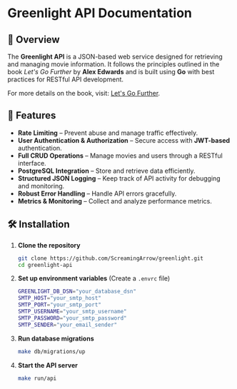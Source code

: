 # Greenlight API Documentation

## 📌 Overview
The **Greenlight API** is a JSON-based web service designed for retrieving and managing movie information. It follows the principles outlined in the book *Let's Go Further* by **Alex Edwards** and is built using **Go** with best practices for RESTful API development.

For more details on the book, visit: [Let's Go Further](https://lets-go-further.alexedwards.net/).

## 🚀 Features
- **Rate Limiting** – Prevent abuse and manage traffic effectively.
- **User Authentication & Authorization** – Secure access with **JWT-based** authentication.
- **Full CRUD Operations** – Manage movies and users through a RESTful interface.
- **PostgreSQL Integration** – Store and retrieve data efficiently.
- **Structured JSON Logging** – Keep track of API activity for debugging and monitoring.
- **Robust Error Handling** – Handle API errors gracefully.
- **Metrics & Monitoring** – Collect and analyze performance metrics.

## 🛠️ Installation

1. **Clone the repository**
   ```sh
   git clone https://github.com/ScreamingArrow/greenlight.git
   cd greenlight-api
   ```
2. **Set up environment variables** (Create a `.envrc` file)
   ```sh
   GREENLIGHT_DB_DSN="your_database_dsn"
   SMTP_HOST="your_smtp_host"
   SMTP_PORT="your_smtp_port"
   SMTP_USERNAME="your_smtp_username"
   SMTP_PASSWORD="your_smtp_password"
   SMTP_SENDER="your_email_sender"
   ```
3. **Run database migrations**
   ```sh
   make db/migrations/up
   ```
4. **Start the API server**
   ```sh
   make run/api
   ```

